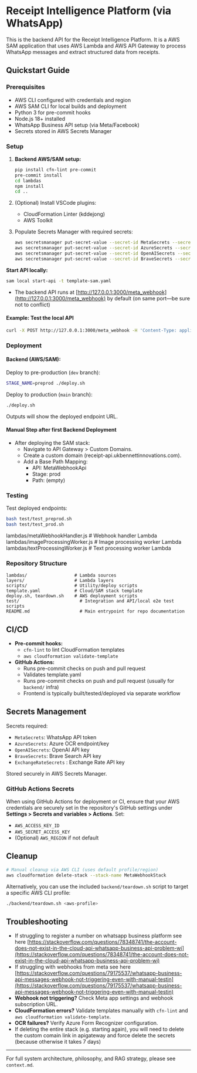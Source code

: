 # Receipt Intelligence Platform (via WhatsApp)
This is the backend API for the Receipt Intelligence Platform. It is a AWS SAM application that uses AWS Lambda and AWS API Gateway to process WhatsApp messages and extract structured data from receipts.

## Quickstart Guide

### Prerequisites
- AWS CLI configured with credentials and region
- AWS SAM CLI for local builds and deployment
- Python 3 for pre-commit hooks
- Node.js 18+ installed
- WhatsApp Business API setup (via Meta/Facebook)
- Secrets stored in AWS Secrets Manager

### Setup

1. **Backend AWS/SAM setup:**
    ```bash
    pip install cfn-lint pre-commit
    pre-commit install
    cd lambdas
    npm install
    cd ..
    ```

2. (Optional) Install VSCode plugins:
   - CloudFormation Linter (kddejong)
   - AWS Toolkit

3. Populate Secrets Manager with required secrets:
   ```bash
   aws secretsmanager put-secret-value --secret-id MetaSecrets --secret-string '{"access_token":"YOUR_TOKEN"}'
   aws secretsmanager put-secret-value --secret-id AzureSecrets --secret-string '{"ocr_endpoint":"https://your-endpoint", "ocr_key":"your-key"}'
   aws secretsmanager put-secret-value --secret-id OpenAISecrets --secret-string '{"openai_api_key":"your-openai-key"}'
   aws secretsmanager put-secret-value --secret-id BraveSecrets --secret-string '{"brave_api_key":"your-brave-api-key"}'
   ```

**Start API locally:**
```bash
sam local start-api -t template-sam.yaml
```

- The backend API runs at [http://127.0.0.1:3000/meta_webhook](http://127.0.0.1:3000/meta_webhook) by default (on same port—be sure not to conflict)

#### Example: Test the local API
```bash
curl -X POST http://127.0.0.1:3000/meta_webhook -H 'Content-Type: application/json' -d '{"hello":"world"}'
```

### Deployment
#### Backend (AWS/SAM):
Deploy to pre-production (`dev` branch):
```bash
STAGE_NAME=preprod ./deploy.sh
```
Deploy to production (`main` branch):
```bash
./deploy.sh
```
Outputs will show the deployed endpoint URL.

#### Manual Step after first Backend Deployment
- After deploying the SAM stack:
  - Navigate to API Gateway > Custom Domains.
  - Create a custom domain (receipt-api.ukbennettinnovations.com).
  - Add a Base Path Mapping:
    - API: MetaWebhookApi
    - Stage: prod
    - Path: (empty)

### Testing

Test deployed endpoints:
```bash
bash test/test_preprod.sh
bash test/test_prod.sh
```

lambdas/metaWebhookHandler.js       # Webhook handler Lambda
lambdas/imageProcessingWorker.js    # Image processing worker Lambda
lambdas/textProcessingWorker.js     # Text processing worker Lambda

### Repository Structure

```
lambdas/                  # Lambda sources
layers/                   # Lambda layers
scripts/                  # Utility/deploy scripts
template.yaml             # Cloud/SAM stack template
deploy.sh, teardown.sh    # AWS deployment scripts
test/                       # Integration and API/local e2e test scripts
README.md                   # Main entrypoint for repo documentation
```


## CI/CD
- **Pre-commit hooks:**
  - `cfn-lint` to lint CloudFormation templates
  - `aws cloudformation validate-template`
- **GitHub Actions:**
  - Runs pre-commit checks on push and pull request
  - Validates template.yaml
  - Runs pre-commit checks on push and pull request (usually for `backend/` infra)
  - Frontend is typically built/tested/deployed via separate workflow

## Secrets Management
Secrets required:

- `MetaSecrets`: WhatsApp API token
- `AzureSecrets`: Azure OCR endpoint/key
- `OpenAISecrets`: OpenAI API key
- `BraveSecrets`: Brave Search API key
- `ExchangeRateSecrets` : Exchange Rate API key

Stored securely in AWS Secrets Manager.

### GitHub Actions Secrets
When using GitHub Actions for deployment or CI, ensure that your AWS credentials are securely set in the repository's GitHub settings under **Settings > Secrets and variables > Actions**. Set:

- `AWS_ACCESS_KEY_ID`
- `AWS_SECRET_ACCESS_KEY`
- (Optional) `AWS_REGION` if not default

## Cleanup
```bash
# Manual cleanup via AWS CLI (uses default profile/region)
aws cloudformation delete-stack --stack-name MetaWebhookStack
```

Alternatively, you can use the included `backend/teardown.sh` script to target a specific AWS CLI profile:

```bash
./backend/teardown.sh <aws-profile>
```

## Troubleshooting
- If struggling to register a number on whatsapp business platform see here
[https://stackoverflow.com/questions/78348741/the-account-does-not-exist-in-the-cloud-api-whatsapp-business-api-problem-wi](https://stackoverflow.com/questions/78348741/the-account-does-not-exist-in-the-cloud-api-whatsapp-business-api-problem-wi)
- If struggling with webhooks from meta see here
[https://stackoverflow.com/questions/79175537/whatsapp-business-api-messages-webhook-not-triggering-even-with-manual-testin](https://stackoverflow.com/questions/79175537/whatsapp-business-api-messages-webhook-not-triggering-even-with-manual-testin)
- **Webhook not triggering?** Check Meta app settings and webhook subscription URL.
- **CloudFormation errors?** Validate templates manually with `cfn-lint` and `aws cloudformation validate-template`.
- **OCR failures?** Verify Azure Form Recognizer configuration.
- If deleting the entire stack (e.g. starting again), you will need to delete the custom comain link in apigateway and force delete the secrets (because otherwise it takes 7 days)

---

For full system architecture, philosophy, and RAG strategy, please see `context.md`.